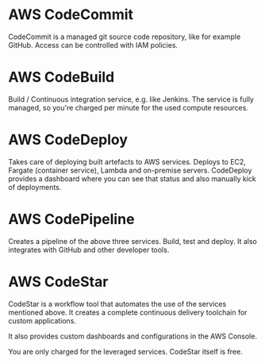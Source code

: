 # AWS CodeCommit

CodeCommit is a managed git source code repository, like for example GitHub. Access can be controlled with IAM policies.

# AWS CodeBuild

Build / Continuous integration service, e.g. like Jenkins. The service is fully managed, so you're charged per minute for the used compute resources.

# AWS CodeDeploy

Takes care of deploying built artefacts to AWS services. Deploys to EC2, Fargate (container service), Lambda and on-premise servers. CodeDeploy provides a dashboard where you can see that status and also manually kick of deployments.

# AWS CodePipeline

Creates a pipeline of the above three services. Build, test and deploy. It also integrates with GitHub and other developer tools.

# AWS CodeStar

CodeStar is a workflow tool that automates the use of the services mentioned above. It creates a complete continuous delivery toolchain for custom applications.

It also provides custom dashboards and configurations in the AWS Console.

You are only charged for the leveraged services. CodeStar itself is free.

# 
